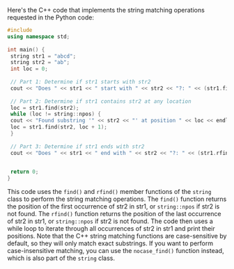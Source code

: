 Here's the C++ code that implements the string matching operations requested in the Python code:
```c++
#include 
using namespace std;
 
int main() {
 string str1 = "abcd";
 string str2 = "ab";
 int loc = 0;
 
 // Part 1: Determine if str1 starts with str2
 cout << "Does " << str1 << " start with " << str2 << "?: " << (str1.find(str2) != string::npos) << endl;
 
 // Part 2: Determine if str1 contains str2 at any location
 loc = str1.find(str2);
 while (loc != string::npos) {
 cout << "Found substring '" << str2 << "' at position " << loc << endl;
 loc = str1.find(str2, loc + 1);
 }
 
 // Part 3: Determine if str1 ends with str2
 cout << "Does " << str1 << " end with " << str2 << "?: " << (str1.rfind(str2) != string::npos) << endl;
 

 return 0;
}
```
This code uses the `find()` and `rfind()` member functions of the `string` class to perform the string matching operations. The `find()` function returns the position of the first occurrence of str2 in str1, or `string::npos` if str2 is not found. The `rfind()` function returns the position of the last occurrence of str2 in str1, or `string::npos` if str2 is not found. 
The code then uses a while loop to iterate through all occurrences of str2 in str1 and print their positions. 
Note that the C++ string matching functions are case-sensitive by default, so they will only match exact substrings. If you want to perform case-insensitive matching, you can use the `nocase_find()` function instead, which is also part of the `string` class.

